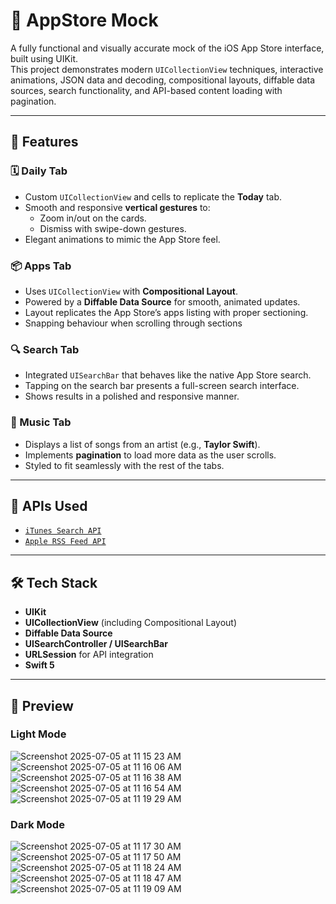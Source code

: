 # 📱 AppStore Mock

A fully functional and visually accurate mock of the iOS App Store interface, built using UIKit.  
This project demonstrates modern `UICollectionView` techniques, interactive animations, JSON data and decoding, compositional layouts, diffable data sources, search functionality, and API-based content loading with pagination.

---

## 🚀 Features

### 🗓 Daily Tab
- Custom `UICollectionView` and cells to replicate the **Today** tab.
- Smooth and responsive **vertical gestures** to:
  - Zoom in/out on the cards.
  - Dismiss with swipe-down gestures.
- Elegant animations to mimic the App Store feel.

### 📦 Apps Tab
- Uses `UICollectionView` with **Compositional Layout**.
- Powered by a **Diffable Data Source** for smooth, animated updates.
- Layout replicates the App Store’s apps listing with proper sectioning.
- Snapping behaviour when scrolling through sections

### 🔍 Search Tab
- Integrated `UISearchBar` that behaves like the native App Store search.
- Tapping on the search bar presents a full-screen search interface.
- Shows results in a polished and responsive manner.

### 🎵 Music Tab
- Displays a list of songs from an artist (e.g., **Taylor Swift**).
- Implements **pagination** to load more data as the user scrolls.
- Styled to fit seamlessly with the rest of the tabs.

---

## 📡 APIs Used

- [`iTunes Search API`](https://developer.apple.com/library/archive/documentation/AudioVideo/Conceptual/iTuneSearchAPI/)
- [`Apple RSS Feed API`](https://rss.applemarketingtools.com/)

---

## 🛠 Tech Stack

- **UIKit**
- **UICollectionView** (including Compositional Layout)
- **Diffable Data Source**
- **UISearchController / UISearchBar**
- **URLSession** for API integration
- **Swift 5**

---

## 📸 Preview

### Light Mode
![Screenshot 2025-07-05 at 11 15 23 AM](https://github.com/user-attachments/assets/2cc1fb43-f109-48b3-bebe-78bef2c223ef)
![Screenshot 2025-07-05 at 11 16 06 AM](https://github.com/user-attachments/assets/41bf8852-87cc-4f22-af36-4d52f45efeff)
![Screenshot 2025-07-05 at 11 16 38 AM](https://github.com/user-attachments/assets/8de9a031-5410-4919-97ab-2d3245f4778a)
![Screenshot 2025-07-05 at 11 16 54 AM](https://github.com/user-attachments/assets/c79bd0e9-d564-4777-b783-9c4db2d8f5c1)
![Screenshot 2025-07-05 at 11 19 29 AM](https://github.com/user-attachments/assets/7b81f2a1-4c3c-4293-8a05-e1fe9d3e0640)

### Dark Mode
![Screenshot 2025-07-05 at 11 17 30 AM](https://github.com/user-attachments/assets/6d50a427-3944-45e4-93b4-7cf6a8db07a8)
![Screenshot 2025-07-05 at 11 17 50 AM](https://github.com/user-attachments/assets/630dbb86-6bea-417c-a890-aa35ceb4aaae)
![Screenshot 2025-07-05 at 11 18 24 AM](https://github.com/user-attachments/assets/5ac411c8-566e-450e-8c7e-871b9938a47c)
![Screenshot 2025-07-05 at 11 18 47 AM](https://github.com/user-attachments/assets/387beb94-ec7f-4592-bddf-3bc62b91ba81)
![Screenshot 2025-07-05 at 11 19 09 AM](https://github.com/user-attachments/assets/9fc768f1-cd35-4869-8ab8-816b79837b47)

